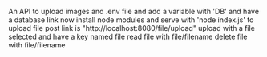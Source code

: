 An API to upload images
and .env file and add a variable with 'DB' and have a database link
now install node modules and serve with 'node index.js'
to upload file post link is "http://localhost:8080/file/upload" upload with a file selected and have a key named file
read file with file/filename
delete file with file/filename
